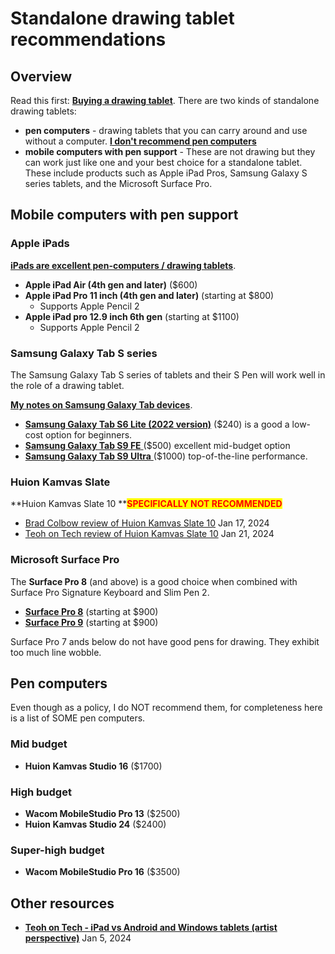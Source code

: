 # Standalone drawing tablet recommendations

## Overview

Read this first: [**Buying a drawing tablet**](../buying-a-drawing-tablet/). There are two kinds of standalone drawing tablets:

* **pen computers** - drawing tablets that you can carry around and use without a computer.  [**I don't recommend pen computers**](../buying-a-drawing-tablet/the-case-against-pen-computers.md)
* **mobile computers with pen support** - These are not drawing but they can work just like one and your best choice for a standalone tablet. These include products such as Apple iPad Pros, Samsung Galaxy S series tablets, and the Microsoft Surface Pro.

## Mobile computers with pen support

### Apple iPads

[**iPads are excellent pen-computers / drawing tablets**](../buying-a-drawing-tablet/using-an-ipad-as-a-drawing-tablet.md).

* **Apple iPad Air (4th gen and later)** ($600)
* **Apple iPad Pro 11 inch (4th gen and later)** (starting at $800)
  * Supports Apple Pencil 2
* **Apple iPad pro 12.9 inch 6th gen** (starting at $1100)
  * Supports Apple Pencil 2

### Samsung Galaxy Tab S series

The Samsung Galaxy Tab S series of tablets and their S Pen will work well in the role of a drawing tablet.

[**My notes on Samsung Galaxy Tab devices**](../product-info/samsung/7p-notes-samsung-galaxy-tab.md). &#x20;

* [**Samsung Galaxy Tab S6 Lite (2022 version)**](../product-info/samsung/samsung-galaxy-tab-s6.md) ($240) is a good a low-cost option for beginners.&#x20;
* [**Samsung Galaxy Tab S9 FE** ](../product-info/samsung/samsung-galaxy-tab-s9.md)($500) excellent mid-budget option
* [**Samsung Galaxy Tab S9 Ultra** ](../product-info/samsung/samsung-galaxy-tab-s9.md)($1000) top-of-the-line performance.    &#x20;

### Huion Kamvas Slate

**Huion Kamvas Slate 10 **<mark style="color:red;">**SPECIFICALLY NOT RECOMMENDED**</mark>

* [Brad Colbow review of Huion Kamvas Slate 10](https://www.youtube.com/watch?v=7emiFxdCzWk) Jan 17, 2024
* [Teoh on Tech review of Huion Kamvas Slate 10](https://www.youtube.com/watch?v=-wWSCy3yLWA) Jan 21, 2024&#x20;

### Microsoft Surface Pro

The **Surface Pro 8** (and above) is a good choice when combined with Surface Pro Signature Keyboard and Slim Pen 2.

* [**Surface Pro 8**](../product-info/microsoft/microsoft-surface-pro-8.md) (starting at $900)
* [**Surface Pro 9**](../product-info/microsoft/microsoft-surface-pro-9.md) (starting at $900)

Surface Pro 7 ands below do not have good pens for drawing. They exhibit too much line wobble.



## Pen computers

Even though as a policy, I do NOT recommend them, for completeness here is a list of SOME pen computers.



### **Mid budget**&#x20;

* **Huion Kamvas Studio 16** ($1700)

### **High budget**

* **Wacom MobileStudio Pro 13** ($2500)
* **Huion Kamvas Studio 24** ($2400)

### **Super-high budget**

* **Wacom MobileStudio Pro 16** ($3500)

## Other resources&#x20;

* [**Teoh on Tech - iPad vs Android and Windows tablets (artist perspective)**](https://youtu.be/CJCZSI3H7mk) Jan 5, 2024
